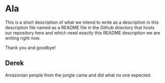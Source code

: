 Ala
===

This is a short description of what we intend to write as a description in this description file named as a README file in the Github directory that hosts our repository here and which need exactly this README description we are writing right now.

Thank you and goodbye!

Derek
---

Amazonian people from the jungle came and did what no one expected.
